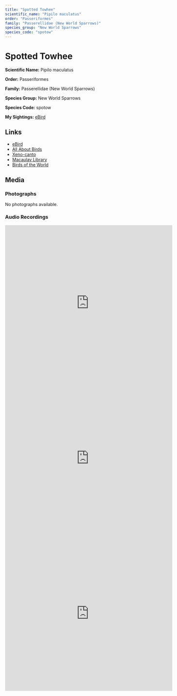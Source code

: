 ```yaml
---
title: "Spotted Towhee"
scientific_name: "Pipilo maculatus"
order: "Passeriformes"
family: "Passerellidae (New World Sparrows)"
species_group: "New World Sparrows"
species_code: "spotow"
---
```


# Spotted Towhee

**Scientific Name:** Pipilo maculatus

**Order:** Passeriformes

**Family:** Passerellidae (New World Sparrows)

**Species Group:** New World Sparrows

**Species Code:** spotow

**My Sightings:** [eBird](https://ebird.org/lifelist?r=world&time=life&spp=spotow)

## Links
* [eBird](https://ebird.org/species/spotow) 
* [All About Birds](https://www.allaboutbirds.org/guide/spotow) 
* [Xeno-canto](https://www.xeno-canto.org/species/pipilo-maculatus) 
* [Macaulay Library](https://search.macaulaylibrary.org/catalog?taxonCode=spotow&sort=rating_rank_desc)
* [Birds of the World](https://birdsoftheworld.org/bow/species/spotow)

## Media
### Photographs
No photographs available.

### Audio Recordings
<iframe src="https://macaulaylibrary.org/asset/626618120/embed" width="550" height="510" frameborder="0" allowfullscreen></iframe>
<iframe src="https://macaulaylibrary.org/asset/626618141/embed" width="550" height="510" frameborder="0" allowfullscreen></iframe>
<iframe src="https://macaulaylibrary.org/asset/626995488/embed" width="550" height="510" frameborder="0" allowfullscreen></iframe>
